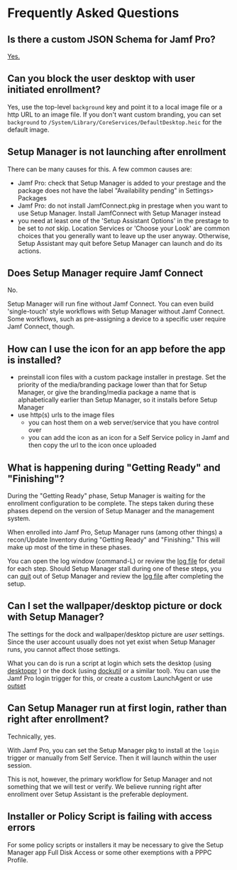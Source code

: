 #  Frequently Asked Questions

## Is there a custom JSON Schema for Jamf Pro?

[Yes.](Extras.md#custom-json-schema-for-jamf-pro)

## Can you block the user desktop with user initiated enrollment?

Yes, use the top-level `background` key and point it to a local image file or a http URL to an image file. If you don't want custom branding, you can set `background` to `/System/Library/CoreServices/DefaultDesktop.heic` for the default image.

## Setup Manager is not launching after enrollment

There can be many causes for this. A few common causes are:
 
- Jamf Pro: check that Setup Manager is added to your prestage and the package does not have the label "Availability pending" in Settings> Packages
- Jamf Pro: do not install JamfConnect.pkg in prestage when you want to use Setup Manager. Install JamfConnect with Setup Manager instead
- you need at least one of the 'Setup Assistant Options' in the prestage to be set to _not_ skip. Location Services or 'Choose your Look' are common choices that you generally want to leave up the user anyway. Otherwise, Setup Assistant may quit before Setup Manager can launch and do its actions.

## Does Setup Manager require Jamf Connect

No.

Setup Manager will run fine without Jamf Connect. You can even build 'single-touch' style workflows with Setup Manager without Jamf Connect. Some workflows, such as pre-assigning a device to a specific user require Jamf Connect, though.

## How can I use the icon for an app before the app is installed?

- preinstall icon files with a custom package installer in prestage. Set the priority of the media/branding package lower than that for Setup Manager, or give the branding/media package a name that is alphabetically earlier than Setup Manager, so it installs before Setup Manager
- use http(s) urls to the image files
    - you can host them on a web server/service that you have control over
    - you can add the icon as an icon for a Self Service policy in Jamf and then copy the url to the icon once uploaded


## What is happening during "Getting Ready" and "Finishing"?

During the "Getting Ready" phase, Setup Manager is waiting for the enrollment configuration to be complete. The steps taken during these phases depend on the version of Setup Manager and the management system.

When enrolled into Jamf Pro, Setup Manager runs (among other things) a recon/Update Inventory during "Getting Ready" and "Finishing." This will make up most of the time in these phases.

You can open the log window (command-L) or review the [log file](Extras.md#logging) for detail for each step. Should Setup Manager stall during one of these steps, you can [quit](Extras.md#quit) out of Setup Manager and review the [log file](Extras.md#logging) after completing the setup.

## Can I set the wallpaper/desktop picture or dock with Setup Manager?

The settings for the dock and wallpaper/desktop picture are _user_ settings. Since the user account usually does not yet exist when Setup Manager runs, you cannot affect those settings.

What you can do is run a script at login which sets the desktop (using [desktoppr](https://github.com/scriptingosx/desktoppr) ) or the dock (using [dockutil](https://github.com/kcrawford/dockutil) or a similar tool). You can use the Jamf Pro login trigger for this, or create a custom LaunchAgent or use [outset](https://github.com/macadmins/outset/)

## Can Setup Manager run at first login, rather than right after enrollment?

Technically, yes.

With Jamf Pro, you can set the Setup Manager pkg to install at the `login` trigger or manually from Self Service. Then it will launch within the user session.

This is not, however, the primary workflow for Setup Manager and not something that we will test or verify. We believe running right after enrollment over Setup Assistant is the preferable deployment.

## Installer or Policy Script is failing with access errors

For some policy scripts or installers it may be necessary to give the Setup Manager app Full Disk Access or some other exemptions with a PPPC Profile. 

